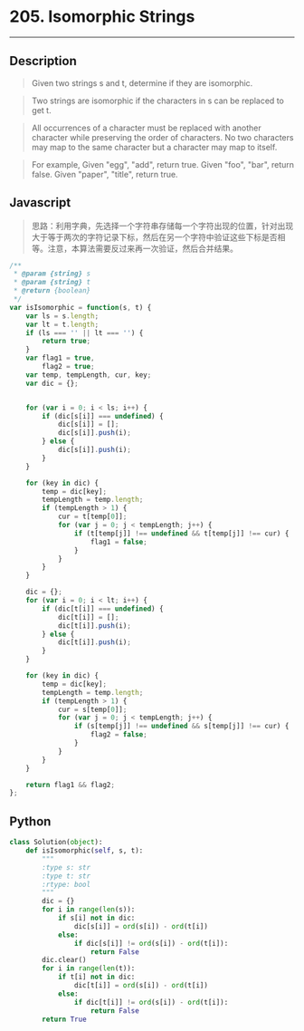 # 205. Isomorphic Strings

---

## Description

> Given two strings s and t, determine if they are isomorphic.

> Two strings are isomorphic if the characters in s can be replaced to get t.

> All occurrences of a character must be replaced with another character while preserving the order of characters. No two characters may map to the same character but a character may map to itself.

> For example,
> Given "egg", "add", return true.
> Given "foo", "bar", return false.
>Given "paper", "title", return true.

## Javascript

> 思路：利用字典，先选择一个字符串存储每一个字符出现的位置，针对出现大于等于两次的字符记录下标，然后在另一个字符中验证这些下标是否相等。注意，本算法需要反过来再一次验证，然后合并结果。

```javascript
/**
 * @param {string} s
 * @param {string} t
 * @return {boolean}
 */
var isIsomorphic = function(s, t) {
    var ls = s.length;
    var lt = t.length;
    if (ls === '' || lt === '') {
        return true;
    }
    var flag1 = true,
        flag2 = true;
    var temp, tempLength, cur, key;
    var dic = {};


    for (var i = 0; i < ls; i++) {
        if (dic[s[i]] === undefined) {
            dic[s[i]] = [];
            dic[s[i]].push(i);
        } else {
            dic[s[i]].push(i);
        }
    }

    for (key in dic) {
        temp = dic[key];
        tempLength = temp.length;
        if (tempLength > 1) {
            cur = t[temp[0]];
            for (var j = 0; j < tempLength; j++) {
                if (t[temp[j]] !== undefined && t[temp[j]] !== cur) {
                    flag1 = false;
                }
            }
        }
    }

    dic = {};
    for (var i = 0; i < lt; i++) {
        if (dic[t[i]] === undefined) {
            dic[t[i]] = [];
            dic[t[i]].push(i);
        } else {
            dic[t[i]].push(i);
        }
    }

    for (key in dic) {
        temp = dic[key];
        tempLength = temp.length;
        if (tempLength > 1) {
            cur = s[temp[0]];
            for (var j = 0; j < tempLength; j++) {
                if (s[temp[j]] !== undefined && s[temp[j]] !== cur) {
                    flag2 = false;
                }
            }
        }
    }

    return flag1 && flag2;
};
```

## Python

```python
class Solution(object):
    def isIsomorphic(self, s, t):
        """
        :type s: str
        :type t: str
        :rtype: bool
        """
        dic = {}
        for i in range(len(s)):
            if s[i] not in dic:
                dic[s[i]] = ord(s[i]) - ord(t[i])
            else:
                if dic[s[i]] != ord(s[i]) - ord(t[i]):
                    return False
        dic.clear()
        for i in range(len(t)):
            if t[i] not in dic:
                dic[t[i]] = ord(s[i]) - ord(t[i])
            else:
                if dic[t[i]] != ord(s[i]) - ord(t[i]):
                    return False
        return True
```